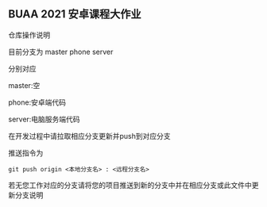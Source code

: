## BUAA 2021 安卓课程大作业

仓库操作说明

目前分支为 master phone server

分别对应 

master:空

phone:安卓端代码

server:电脑服务端代码

在开发过程中请拉取相应分支更新并push到对应分支

推送指令为 

`git push origin <本地分支名> : <远程分支名>`

若无您工作对应的分支请将您的项目推送到新的分支中并在相应分支或此文件中更新分支说明
